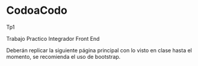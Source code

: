 # CodoaCodo
Tp1

Trabajo Practico Integrador Front End

Deberán replicar la siguiente página principal con lo visto en clase hasta el momento, se recomienda el uso de bootstrap.
